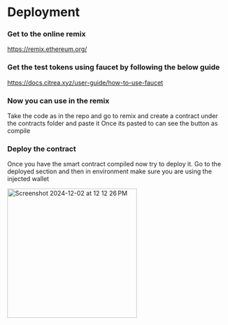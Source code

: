 # Deployment

### Get to the online remix 

https://remix.ethereum.org/

### Get the test tokens using faucet by following the below guide

https://docs.citrea.xyz/user-guide/how-to-use-faucet

### Now you can use in the remix

Take the code as in the repo and go to remix and create a contract under the contracts folder and paste it
Once its pasted to can see the button as compile

### Deploy the contract
Once you have the smart contract compiled now try to deploy it.
Go to the deployed section and then in environment make sure you are using the injected wallet

<img width="296" alt="Screenshot 2024-12-02 at 12 12 26 PM" src="https://github.com/user-attachments/assets/3959a484-fcbb-41a4-aab5-57e6a6c347a7">
